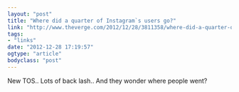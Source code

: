 ```yaml
---
layout: "post"
title: "Where did a quarter of Instagram`s users go?"
link: "http://www.theverge.com/2012/12/28/3811358/where-did-a-quarter-of-instagrams-users-go"
tags: 
- "links"
date: "2012-12-28 17:19:57"
ogtype: "article"
bodyclass: "post"
---
```


New TOS.. Lots of back lash.. And they wonder where people went?